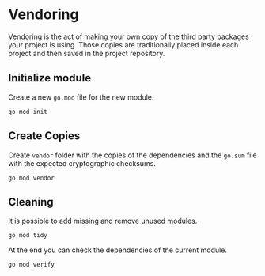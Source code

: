 # Vendoring

Vendoring is the act of making your own copy of the third party packages your project is using. Those copies are traditionally placed inside each project and then saved in the project repository. 

## Initialize module

Create a new `go.mod` file for the new module. 

```
go mod init
```

## Create Copies

Create `vendor` folder with the copies of the dependencies and the `go.sum` file with the expected cryptographic checksums.

```
go mod vendor
```

## Cleaning

It is possible to add missing and remove unused modules.

```
go mod tidy
```

At the end you can check the dependencies of the current module.

```
go mod verify
```
